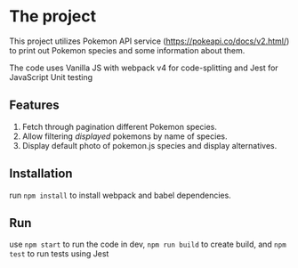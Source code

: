 # The project
This project utilizes Pokemon API service (https://pokeapi.co/docs/v2.html/) to print out Pokemon species and some information about them.

The code uses Vanilla JS with webpack v4 for code-splitting and Jest for JavaScript Unit testing

## Features 
1) Fetch through pagination different Pokemon species.
2) Allow filtering *displayed* pokemons by name of species.
3) Display default photo of pokemon.js species and display alternatives.

## Installation

run `npm install` to install webpack and babel dependencies.

## Run

use `npm start` to run the code in dev, `npm run build` to create build, and `npm test` to run tests using Jest
